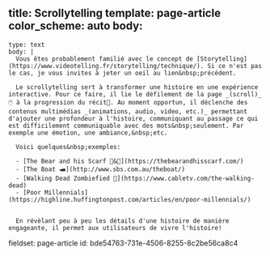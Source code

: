 title: Scrollytelling
template: page-article
color_scheme: auto
body:
  -
    type: text
    body: |
      Vous êtes probablement familié avec le concept de [Storytelling](https://www.videotelling.fr/storytelling/technique/). Si ce n'est pas le cas, je vous invites à jeter un oeil au lien&nbsp;précédent.
      
      Le scrollytelling sert à transformer une histoire en une expérience interactive. Pour ce faire, il lie le défilement de la page _(scroll)_🖱️ à la progression du récit📕. Au moment opportun, il déclenche des contenus multimédias _(animations, audio, video, etc.)_ permettant d'ajouter une profondeur à l'histoire, communiquant au passage ce qui est difficilement communiquable avec des mots&nbsp;seulement. Par exemple une émotion, une ambiance,&nbsp;etc.
      
      Voici quelques&nbsp;exemples:
      
      - [The Bear and his Scarf 🐻&🧣](https://thebearandhisscarf.com/)
      - [The Boat 🛥️](http://www.sbs.com.au/theboat/)
      - [Walking Dead Zombiefied 🧟](https://www.cabletv.com/the-walking-dead)
      - [Poor Millennials](https://highline.huffingtonpost.com/articles/en/poor-millennials/)
      
      
      En révèlant peu à peu les détails d'une histoire de manière engageante, il permet aux utilisateurs de vivre l'histoire!
fieldset: page-article
id: bde54763-731e-4506-8255-8c2be56ca8c4
